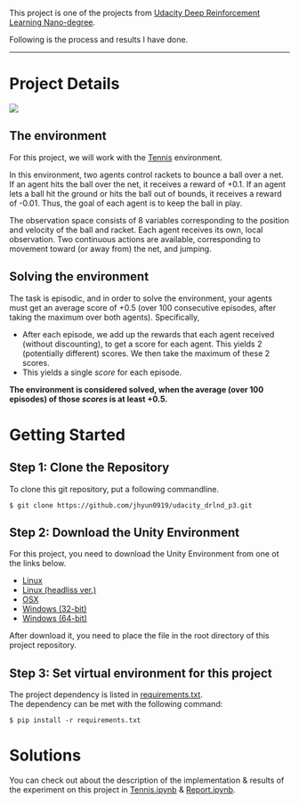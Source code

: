 This project is one of the projects from [Udacity Deep Reinforcement Learning Nano-degree](https://github.com/udacity/deep-reinforcement-learning).

Following is the process and results I have done.

---

# Project Details

![](https://user-images.githubusercontent.com/10624937/42135623-e770e354-7d12-11e8-998d-29fc74429ca2.gif)

## The environment

For this project, we will work with the [Tennis](https://github.com/Unity-Technologies/ml-agents/blob/master/docs/Learning-Environment-Examples.md#tennis) environment.  

In this environment, two agents control rackets to bounce a ball over a net. If an agent hits the ball over the net, it receives a reward of +0.1. If an agent lets a ball hit the ground or hits the ball out of bounds, it receives a reward of -0.01. Thus, the goal of each agent is to keep the ball in play.  

The observation space consists of 8 variables corresponding to the position and velocity of the ball and racket. Each agent receives its own, local observation. Two continuous actions are available, corresponding to movement toward (or away from) the net, and jumping.


## Solving the environment

The task is episodic, and in order to solve the environment, your agents must get an average score of +0.5 (over 100 consecutive episodes, after taking the maximum over both agents). Specifically,

* After each episode, we add up the rewards that each agent received (without discounting), to get a score for each agent. This yields 2 (potentially different) scores. We then take the maximum of these 2 scores.
* This yields a single _score_ for each episode.  


**The environment is considered solved, when the average (over 100 episodes) of those _scores_ is at least +0.5.**

# Getting Started

## Step 1: Clone the Repository

To clone this git repository, put a following commandline.

```
$ git clone https://github.com/jhyun0919/udacity_drlnd_p3.git
```

## Step 2: Download the Unity Environment

For this project, you need to download the Unity Environment from one ot the links below.

* [Linux](https://s3-us-west-1.amazonaws.com/udacity-drlnd/P3/Tennis/Tennis_Linux.zip)
* [Linux (headliss ver.)](https://s3-us-west-1.amazonaws.com/udacity-drlnd/P3/Tennis/Tennis_Linux_NoVis.zip)
* [OSX](https://s3-us-west-1.amazonaws.com/udacity-drlnd/P3/Tennis/Tennis.app.zip)
* [Windows (32-bit)](https://s3-us-west-1.amazonaws.com/udacity-drlnd/P3/Tennis/Tennis_Windows_x86.zip)
* [Windows (64-bit)](https://s3-us-west-1.amazonaws.com/udacity-drlnd/P3/Tennis/Tennis_Windows_x86_64.zip)

After download it, you need to place the file in the root directory of this project repository.

## Step 3: Set virtual environment for this project

The project dependency is listed in [requirements.txt]().  
The dependency can be met with the following command:

```
$ pip install -r requirements.txt
```

# Solutions

You can check out about the description of the implementation & results of the experiment on this project in [Tennis.ipynb](https://github.com/jhyun0919/udacity_drlnd_p3/blob/master/Tennis.ipynb) & [Report.ipynb](https://github.com/jhyun0919/udacity_drlnd_p3/blob/master/Report.ipynb).

